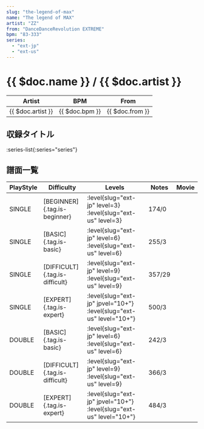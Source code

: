 ```yaml
---
slug: "the-legend-of-max"
name: "The legend of MAX"
artist: "ZZ"
from: "DanceDanceRevolution EXTREME"
bpm: "83-333"
series:
  - "ext-jp"
  - "ext-us"
---
```


# {{ $doc.name }} / {{ $doc.artist }}

|Artist|BPM|From|
|------|---|----|
|{{ $doc.artist }}|{{ $doc.bpm }}|{{ $doc.from }}|

## 収録タイトル

:series-list{:series="series"}

## 譜面一覧

|PlayStyle|Difficulty|Levels|Notes|Movie|
|---------|----------|------|-----|-----|
|SINGLE|[BEGINNER]{.tag.is-beginner}|:level{slug="ext-jp" level=3} :level{slug="ext-us" level=3}|174/0||
|SINGLE|[BASIC]{.tag.is-basic}|:level{slug="ext-jp" level=6} :level{slug="ext-us" level=6}|255/3||
|SINGLE|[DIFFICULT]{.tag.is-difficult}|:level{slug="ext-jp" level=9} :level{slug="ext-us" level=9}|357/29||
|SINGLE|[EXPERT]{.tag.is-expert}|:level{slug="ext-jp" jpvel="10+"} :level{slug="ext-us" level="10+"}|500/3||
|DOUBLE|[BASIC]{.tag.is-basic}|:level{slug="ext-jp" level=6} :level{slug="ext-us" level=6}|242/3||
|DOUBLE|[DIFFICULT]{.tag.is-difficult}|:level{slug="ext-jp" level=9} :level{slug="ext-us" level=9}|366/3||
|DOUBLE|[EXPERT]{.tag.is-expert}|:level{slug="ext-jp" jpvel="10+"} :level{slug="ext-us" level="10+"}|484/3||
